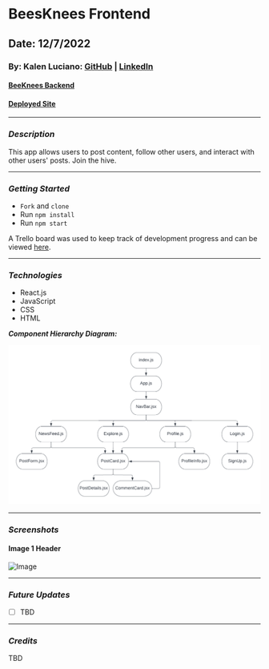 # BeesKnees Frontend

## Date: 12/7/2022

### By: Kalen Luciano: [GitHub](https://github.com/kalenluciano) | [LinkedIn](https://www.linkedin.com/in/kalenluciano/)

#### [BeeKnees Backend](https://github.com/kalenluciano/beesknees-backend)

#### [Deployed Site]()

---

### **_Description_**

This app allows users to post content, follow other users, and interact with other users' posts. Join the hive.

---

### **_Getting Started_**

- `Fork` and `clone`
- Run `npm install`
- Run `npm start`

A Trello board was used to keep track of development progress and can be viewed [here](https://trello.com/b/2omo5oFi/beesknees).

---

### **_Technologies_**

- React.js
- JavaScript
- CSS
- HTML

**_Component Hierarchy Diagram:_**

![Component Hierarchy Diagram](./beesknees-component-hierarchy-diagram.png)

---

### **_Screenshots_**

#### Image 1 Header

![Image]()

---

### **_Future Updates_**

- [ ] TBD

---

### **_Credits_**

TBD
